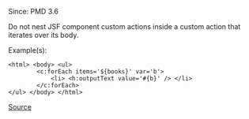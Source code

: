 Since: PMD 3.6

Do not nest JSF component custom actions inside a custom action that iterates over its body.

Example(s):
```
<html> <body> <ul>
		<c:forEach items='${books}' var='b'>
			<li> <h:outputText value='#{b}' /> </li>
		</c:forEach>
</ul> </body> </html>
```

[Source](https://pmd.github.io/pmd-5.6.1/pmd-jsp/rules/jsp/basic-jsf.html#DontNestJsfInJstlIteration)
